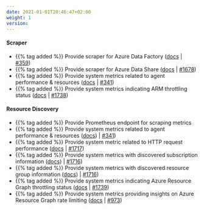 ```yaml
---
date: 2021-01-01T20:46:47+02:00
weight: 1
version:
---
```


#### Scraper

- {{% tag added %}} Provide scraper for Azure Data Factory ([docs](https://promitor.io/configuration/v2.x/metrics/data-factory)
 | [#359](https://github.com/tomkerkhove/promitor/issues/359))
- {{% tag added %}} Provide scraper for Azure Data Share ([docs](https://promitor.io/configuration/v2.x/metrics/data-share)
 | [#1678](https://github.com/tomkerkhove/promitor/issues/1678))
- {{% tag added %}} Provide system metrics related to agent performance & resources ([docs](https://promitor.io/operations/#performance)
 | [#341](https://github.com/tomkerkhove/promitor/issues/341))
- {{% tag added %}} Provide system metrics indicating ARM throttling status ([docs](https://promitor.io/operations/#azure-resource-manager-api---consumption--throttling)
 | [#1738](https://github.com/tomkerkhove/promitor/issues/1738))

#### Resource Discovery

- {{% tag added %}} Provide Prometheus endpoint for scraping metrics
- {{% tag added %}} Provide system metrics related to agent performance & resources ([docs](https://promitor.io/operations/#performance))
 | [#341](https://github.com/tomkerkhove/promitor/issues/341))
- {{% tag added %}} Provide system metric related to HTTP request performance ([docs](https://promitor.io/operations/#performance)
 | [#1717](https://github.com/tomkerkhove/promitor/issues/1717))
- {{% tag added %}} Provide system metrics with discovered subscription information ([docs](https://promitor.io/operations/#discovery))
 | [#1716](https://github.com/tomkerkhove/promitor/issues/1716))
- {{% tag added %}} Provide system metrics with discovered resource group information ([docs](https://promitor.io/operations/#discovery))
 | [#1716](https://github.com/tomkerkhove/promitor/issues/1716))
- {{% tag added %}} Provide system metrics indicating Azure Resource Graph throttling status ([docs](https://promitor.io/operations/#azure-resource-graph)
 | [#1739](https://github.com/tomkerkhove/promitor/issues/1739))
- {{% tag added %}} Provide system metrics providing insights on Azure Resource Graph rate limiting ([docs](https://promitor.io/operations/#azure-resource-graph)
 | [#973](https://github.com/tomkerkhove/promitor/issues/973))
